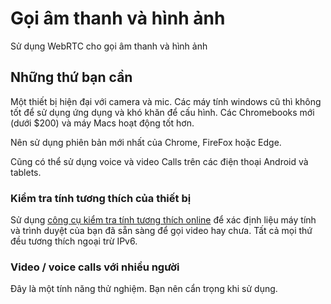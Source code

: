 # Gọi âm thanh và hình ảnh

Sử dụng WebRTC cho gọi âm thanh và hình ảnh

## Những thứ bạn cần

Một thiết bị hiện đại với camera và mic. Các máy tính windows cũ thì không tốt để sử dụng ứng dụng và khó khăn để cấu hình. Các Chromebooks mới (dưới $200) và máy Macs hoạt động tốt hơn.

Nên sử dụng phiên bản mới nhất của Chrome, FireFox hoặc Edge.

Cũng có thể sử dụng voice và video Calls trên các điện thoại Android và tablets.

### Kiểm tra tính tương thích của thiết bị

Sử dụng [công cụ kiểm tra tính tương thích online](https://test.webrtc.org/) để xác định liệu máy tính và trình duyệt của bạn đã sẵn sàng để gọi video hay chưa. Tất cả mọi thứ đều tương thích ngoại trừ IPv6.

### Video / voice calls với nhiều người

Đây là một tính năng thử nghiệm. Bạn nên cẩn trọng khi sử dụng.